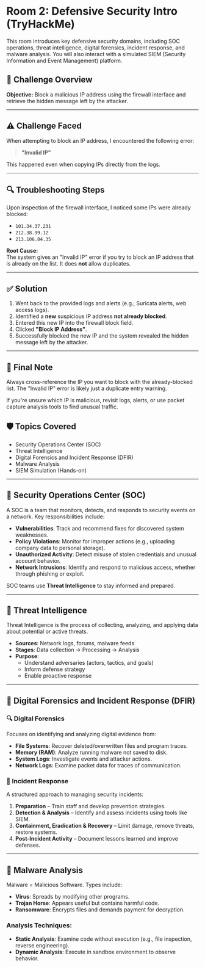 # Room 2: Defensive Security Intro (TryHackMe)

This room introduces key defensive security domains, including SOC operations, threat intelligence, digital forensics, incident response, and malware analysis. You will also interact with a simulated SIEM (Security Information and Event Management) platform.

## 🧩 Challenge Overview

**Objective:** Block a malicious IP address using the firewall interface and retrieve the hidden message left by the attacker.

---

## ⚠️ Challenge Faced

When attempting to block an IP address, I encountered the following error:

> **"Invalid IP"**

This happened even when copying IPs directly from the logs.

---

## 🔍 Troubleshooting Steps

Upon inspection of the firewall interface, I noticed some IPs were already blocked:

- `101.34.37.231`
- `212.38.99.12`
- `213.106.84.35`

**Root Cause:**  
The system gives an "Invalid IP" error if you try to block an IP address that is already on the list. It does **not** allow duplicates.

---

## ✅ Solution

1. Went back to the provided logs and alerts (e.g., Suricata alerts, web access logs).
2. Identified a **new** suspicious IP address **not already blocked**.
3. Entered this new IP into the firewall block field.
4. Clicked **"Block IP Address"**.
5. Successfully blocked the new IP and the system revealed the hidden message left by the attacker.

---

## 📝 Final Note

Always cross-reference the IP you want to block with the already-blocked list. The "Invalid IP" error is likely just a duplicate entry warning.

If you're unsure which IP is malicious, revisit logs, alerts, or use packet capture analysis tools to find unusual traffic.

## 🛡️ Topics Covered

- Security Operations Center (SOC)
- Threat Intelligence
- Digital Forensics and Incident Response (DFIR)
- Malware Analysis
- SIEM Simulation (Hands-on)

---

## 🏢 Security Operations Center (SOC)

A SOC is a team that monitors, detects, and responds to security events on a network. Key responsibilities include:

- **Vulnerabilities**: Track and recommend fixes for discovered system weaknesses.
- **Policy Violations**: Monitor for improper actions (e.g., uploading company data to personal storage).
- **Unauthorized Activity**: Detect misuse of stolen credentials and unusual account behavior.
- **Network Intrusions**: Identify and respond to malicious access, whether through phishing or exploit.

SOC teams use **Threat Intelligence** to stay informed and prepared.

---

## 🧠 Threat Intelligence

Threat Intelligence is the process of collecting, analyzing, and applying data about potential or active threats.

- **Sources**: Network logs, forums, malware feeds
- **Stages**: Data collection → Processing → Analysis
- **Purpose**:
  - Understand adversaries (actors, tactics, and goals)
  - Inform defense strategy
  - Enable proactive response

---

## 🧪 Digital Forensics and Incident Response (DFIR)

### 🔍 Digital Forensics

Focuses on identifying and analyzing digital evidence from:

- **File Systems**: Recover deleted/overwritten files and program traces.
- **Memory (RAM)**: Analyze running malware not saved to disk.
- **System Logs**: Investigate events and attacker actions.
- **Network Logs**: Examine packet data for traces of communication.

### 🚨 Incident Response

A structured approach to managing security incidents:

1. **Preparation** – Train staff and develop prevention strategies.
2. **Detection & Analysis** – Identify and assess incidents using tools like SIEM.
3. **Containment, Eradication & Recovery** – Limit damage, remove threats, restore systems.
4. **Post-Incident Activity** – Document lessons learned and improve defenses.

---

## 🦠 Malware Analysis

Malware = Malicious Software. Types include:

- **Virus**: Spreads by modifying other programs.
- **Trojan Horse**: Appears useful but contains harmful code.
- **Ransomware**: Encrypts files and demands payment for decryption.

### Analysis Techniques:

- **Static Analysis**: Examine code without execution (e.g., file inspection, reverse engineering).
- **Dynamic Analysis**: Execute in sandbox environment to observe behavior.

